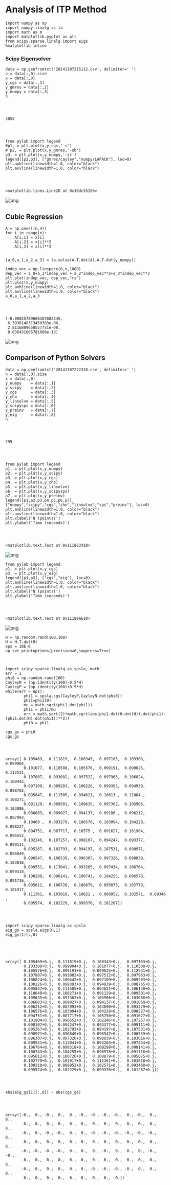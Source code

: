
# Analysis of ITP Method



    import numpy as np
    import numpy.linalg as la
    import math as m
    import matplotlib.pyplot as plt
    from scipy.sparse.linalg import eigs
    %matplotlib inline

### Scipy Eigensolver



    data = np.genfromtxt('20141107215112.csv', delimiter=' ')
    n = data[:,0].size
    x = data[:,0]
    y_cgs = data[:,1]
    y_gmres = data[:,2]
    y_numpy = data[:,3]
    n




    3855




    from pylab import legend
    #p1, = plt.plot(x,y_cgs,'-s')
    # p2, = plt.plot(x,y_gmres,'-ob')
    p3, = plt.plot(x,y_numpy,'-sr')
    legend([p2,p3], ["gmres/cayley","numpy/LAPACK"], loc=0)
    plt.axhline(linewidth=1.0, color="black")
    plt.axvline(linewidth=1.0, color="black")




    <matplotlib.lines.Line2D at 0x10dc55150>




![png](analysis_files/analysis_4_1.png)


## Cubic Regression



    A = np.ones((n,4))
    for i in range(n):
        A[i,1] = x[i]
        A[i,2] = x[i]**2
        A[i,3] = x[i]**3
        
    
    [a_0,a_1,a_2,a_3] = la.solve(A.T.dot(A),A.T.dot(y_numpy))  
    
    indep_vec = np.linspace(0,n,1000)
    dep_vec = a_0+a_1*indep_vec + a_2*indep_vec**2+a_3*indep_vec**3
    plt.plot(indep_vec, dep_vec,"rs")
    plt.plot(x,y_numpy)
    plt.axhline(linewidth=1.0, color="black")
    plt.axvline(linewidth=1.0, color="black")
    a_0,a_1,a_2,a_3




    (-0.00025789608107682345,
     6.3836148313450383e-06,
     2.8116889658557751e-08,
     8.636431665781688e-13)




![png](analysis_files/analysis_6_1.png)


## Comparison of Python Solvers


    data = np.genfromtxt('20141107222318.csv', delimiter=' ')
    n = data[:,0].size
    x = data[:,0]
    y_numpy    = data[:,1]
    y_scipy    = data[:,2]
    y_cgs      = data[:,3]
    y_cho      = data[:,4]
    y_linsolve = data[:,5]
    y_scipysps = data[:,6]
    y_preinv   = data[:,7]
    y_eig      = data[:,8]
    n




    299




    from pylab import legend
    p1, = plt.plot(x,y_numpy)
    p2, = plt.plot(x,y_scipy)
    p3, = plt.plot(x,y_cgs)
    p4, = plt.plot(x,y_cho)
    p5, = plt.plot(x,y_linsolve)
    p6, = plt.plot(x,y_scipysps)
    p7, = plt.plot(x,y_preinv)
    legend([p1,p2,p3,p4,p5,p6,p7], ["numpy","scipy","cgs","cho","linsolve","sps","preinv"], loc=0)
    plt.axhline(linewidth=1.0, color="black")
    plt.axvline(linewidth=1.0, color="black")
    plt.xlabel('N (points)')
    plt.ylabel('Time (seconds)')




    <matplotlib.text.Text at 0x111863410>




![png](analysis_files/analysis_9_1.png)



    from pylab import legend
    p1, = plt.plot(x,y_cgs)
    p3, = plt.plot(x,y_eig)
    legend([p1,p3], ["cgs","eig"], loc=0)
    plt.axhline(linewidth=1.0, color="black")
    plt.axvline(linewidth=1.0, color="black")
    plt.xlabel('N (points)')
    plt.ylabel('Time (seconds)')




    <matplotlib.text.Text at 0x1118ea610>




![png](analysis_files/analysis_10_1.png)



    H = np.random.rand(100,100)
    H = H.T.dot(H)
    eps = 10E-6
    np.set_printoptions(precision=6,suppress=True)
     


    import scipy.sparse.linalg as spsla, math
    err = 1
    phi0 = np.random.rand(100)
    CayleyN = (np.identity(100)-0.5*H)
    CayleyP = (np.identity(100)+0.5*H)
    while(err > eps):
            phi1 = spsla.cgs(CayleyP,CayleyN.dot(phi0))
            phi1=phi1[0]
            mu = math.sqrt(phi1.dot(phi1))
            phi1 = phi1/mu  
            err = math.sqrt(2)*math.sqrt(abs(phi1.dot(H.dot(H)).dot(phi1)- (phi1.dot(H).dot(phi1))**2))
            phi0 = phi1
    
    cgs_gs = phi0
    cgs_gs




    array([ 0.105469,  0.111819,  0.108343,  0.097103,  0.103308,  0.099904,
            0.101077,  0.110508,  0.105576,  0.099191,  0.099625,  0.112531,
            0.107807,  0.093082,  0.097512,  0.097963,  0.106824,  0.100442,
            0.097109,  0.089203,  0.100226,  0.099393,  0.094939,  0.088765,
            0.095847,  0.111505,  0.094621,  0.10613 ,  0.11064 ,  0.108271,
            0.091129,  0.089501,  0.109635,  0.097362,  0.105906,  0.103086,
            0.086803,  0.089027,  0.094137,  0.09186 ,  0.096212,  0.087993,
            0.10469 ,  0.093279,  0.106576,  0.103994,  0.104228,  0.098227,
            0.094751,  0.087717,  0.10575 ,  0.091627,  0.101904,  0.096552,
            0.102246,  0.107257,  0.098107,  0.094247,  0.093377,  0.099111,
            0.095267,  0.102793,  0.094197,  0.107531,  0.098971,  0.096849,
            0.096547,  0.106539,  0.096307,  0.097326,  0.098839,  0.103016,
            0.099551,  0.113041,  0.093265,  0.097434,  0.106764,  0.099318,
            0.100298,  0.098141,  0.100743,  0.104255,  0.096578,  0.091716,
            0.095812,  0.100726,  0.108879,  0.095075,  0.102779,  0.101917,
            0.111361,  0.103818,  0.10021 ,  0.088952,  0.102571,  0.09346 ,
            0.095574,  0.102229,  0.099376,  0.101287])




    import scipy.sparse.linalg as spsla
    eig_gs = spsla.eigs(H,1)
    eig_gs[1][:,0]





    array([ 0.105469+0.j,  0.111819+0.j,  0.108343+0.j,  0.097103+0.j,
            0.103308+0.j,  0.099904+0.j,  0.101077+0.j,  0.110508+0.j,
            0.105576+0.j,  0.099191+0.j,  0.099625+0.j,  0.112531+0.j,
            0.107807+0.j,  0.093082+0.j,  0.097512+0.j,  0.097963+0.j,
            0.106824+0.j,  0.100442+0.j,  0.097109+0.j,  0.089203+0.j,
            0.100226+0.j,  0.099393+0.j,  0.094939+0.j,  0.088765+0.j,
            0.095847+0.j,  0.111505+0.j,  0.094621+0.j,  0.106130+0.j,
            0.110640+0.j,  0.108271+0.j,  0.091129+0.j,  0.089501+0.j,
            0.109635+0.j,  0.097362+0.j,  0.105906+0.j,  0.103086+0.j,
            0.086803+0.j,  0.089027+0.j,  0.094137+0.j,  0.091860+0.j,
            0.096212+0.j,  0.087993+0.j,  0.104690+0.j,  0.093279+0.j,
            0.106576+0.j,  0.103994+0.j,  0.104228+0.j,  0.098227+0.j,
            0.094751+0.j,  0.087717+0.j,  0.105750+0.j,  0.091627+0.j,
            0.101904+0.j,  0.096552+0.j,  0.102246+0.j,  0.107257+0.j,
            0.098107+0.j,  0.094247+0.j,  0.093377+0.j,  0.099111+0.j,
            0.095267+0.j,  0.102793+0.j,  0.094197+0.j,  0.107531+0.j,
            0.098971+0.j,  0.096849+0.j,  0.096547+0.j,  0.106539+0.j,
            0.096307+0.j,  0.097326+0.j,  0.098839+0.j,  0.103016+0.j,
            0.099551+0.j,  0.113041+0.j,  0.093265+0.j,  0.097434+0.j,
            0.106764+0.j,  0.099318+0.j,  0.100298+0.j,  0.098141+0.j,
            0.100743+0.j,  0.104255+0.j,  0.096578+0.j,  0.091716+0.j,
            0.095812+0.j,  0.100726+0.j,  0.108879+0.j,  0.095075+0.j,
            0.102779+0.j,  0.101917+0.j,  0.111361+0.j,  0.103818+0.j,
            0.100210+0.j,  0.088952+0.j,  0.102571+0.j,  0.093460+0.j,
            0.095574+0.j,  0.102229+0.j,  0.099376+0.j,  0.101287+0.j])




    abs(eig_gs[1][:,0]) - abs(cgs_gs)




    array([-0.,  0., -0.,  0.,  0., -0., -0., -0., -0.,  0., -0.,  0.,  0.,
            0.,  0.,  0., -0.,  0.,  0., -0.,  0.,  0., -0.,  0.,  0.,  0.,
           -0.,  0., -0., -0.,  0.,  0., -0., -0., -0., -0., -0., -0.,  0.,
           -0.,  0., -0.,  0., -0., -0.,  0., -0.,  0.,  0., -0., -0.,  0.,
           -0., -0., -0., -0.,  0.,  0.,  0., -0.,  0.,  0.,  0., -0., -0.,
           -0.,  0., -0.,  0.,  0.,  0.,  0., -0., -0.,  0., -0., -0.,  0.,
           -0.,  0.,  0.,  0.,  0.,  0., -0., -0., -0., -0.,  0.,  0.,  0.,
            0., -0.,  0.,  0.,  0.,  0., -0.,  0., -0.])




    
